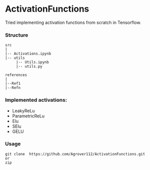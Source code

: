 # ActivationFunctions
Tried implementing activation functions from scratch in Tensorflow.

### Structure
 ```  
src
|
|-- Activations.ipynb
|-- utils
      |-- Utils.ipynb
      |-- utils.py
      
references
|
|--Ref1
|--Refn

```
### Implemented activations:
 
- LeakyReLu
- ParametricReLu
- Elu
- SElu
- GELU

###  Usage
 ``` 
 git clone  https://github.com/Agrover112/ActivationFunctions.git
 or
 zip
```
